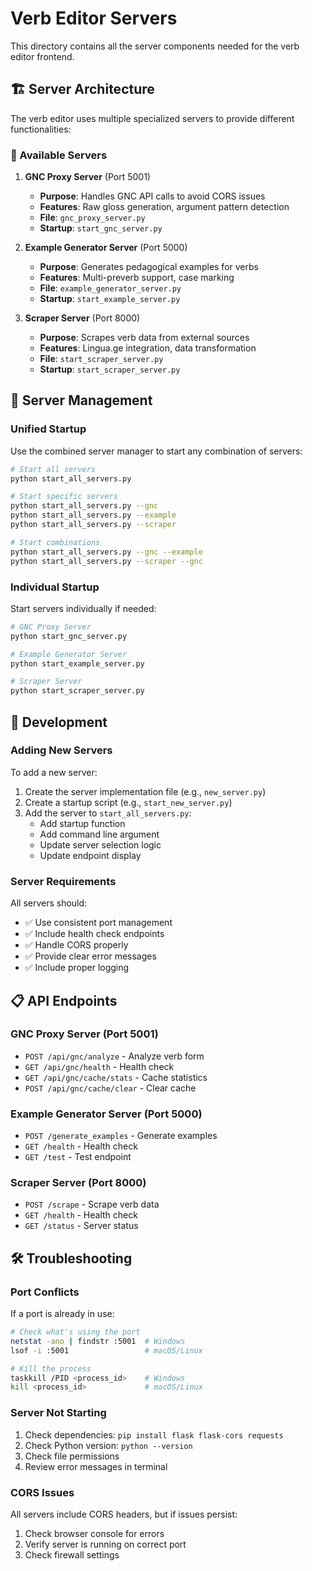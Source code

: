 # Verb Editor Servers

This directory contains all the server components needed for the verb editor frontend.

## 🏗️ Server Architecture

The verb editor uses multiple specialized servers to provide different functionalities:

### 📡 Available Servers

1. **GNC Proxy Server** (Port 5001)
   - **Purpose**: Handles GNC API calls to avoid CORS issues
   - **Features**: Raw gloss generation, argument pattern detection
   - **File**: `gnc_proxy_server.py`
   - **Startup**: `start_gnc_server.py`

2. **Example Generator Server** (Port 5000)
   - **Purpose**: Generates pedagogical examples for verbs
   - **Features**: Multi-preverb support, case marking
   - **File**: `example_generator_server.py`
   - **Startup**: `start_example_server.py`

3. **Scraper Server** (Port 8000)
   - **Purpose**: Scrapes verb data from external sources
   - **Features**: Lingua.ge integration, data transformation
   - **File**: `start_scraper_server.py`
   - **Startup**: `start_scraper_server.py`

## 🚀 Server Management

### Unified Startup

Use the combined server manager to start any combination of servers:

```bash
# Start all servers
python start_all_servers.py

# Start specific servers
python start_all_servers.py --gnc
python start_all_servers.py --example
python start_all_servers.py --scraper

# Start combinations
python start_all_servers.py --gnc --example
python start_all_servers.py --scraper --gnc
```

### Individual Startup

Start servers individually if needed:

```bash
# GNC Proxy Server
python start_gnc_server.py

# Example Generator Server
python start_example_server.py

# Scraper Server
python start_scraper_server.py
```

## 🔧 Development

### Adding New Servers

To add a new server:

1. Create the server implementation file (e.g., `new_server.py`)
2. Create a startup script (e.g., `start_new_server.py`)
3. Add the server to `start_all_servers.py`:
   - Add startup function
   - Add command line argument
   - Update server selection logic
   - Update endpoint display

### Server Requirements

All servers should:
- ✅ Use consistent port management
- ✅ Include health check endpoints
- ✅ Handle CORS properly
- ✅ Provide clear error messages
- ✅ Include proper logging

## 📋 API Endpoints

### GNC Proxy Server (Port 5001)
- `POST /api/gnc/analyze` - Analyze verb form
- `GET /api/gnc/health` - Health check
- `GET /api/gnc/cache/stats` - Cache statistics
- `POST /api/gnc/cache/clear` - Clear cache

### Example Generator Server (Port 5000)
- `POST /generate_examples` - Generate examples
- `GET /health` - Health check
- `GET /test` - Test endpoint

### Scraper Server (Port 8000)
- `POST /scrape` - Scrape verb data
- `GET /health` - Health check
- `GET /status` - Server status

## 🛠️ Troubleshooting

### Port Conflicts
If a port is already in use:
```bash
# Check what's using the port
netstat -ano | findstr :5001  # Windows
lsof -i :5001                 # macOS/Linux

# Kill the process
taskkill /PID <process_id>    # Windows
kill <process_id>             # macOS/Linux
```

### Server Not Starting
1. Check dependencies: `pip install flask flask-cors requests`
2. Check Python version: `python --version`
3. Check file permissions
4. Review error messages in terminal

### CORS Issues
All servers include CORS headers, but if issues persist:
1. Check browser console for errors
2. Verify server is running on correct port
3. Check firewall settings
